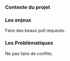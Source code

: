 ### Contexte du projet

### Les enjeux
Faire des beaux pull requests.

### Les Problèmatiques
Ne pas faire de conflits.